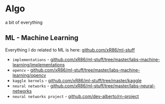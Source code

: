 # Algo
a bit of everything
  
  
## ML - Machine Learning

Everything I do related to ML is here: [github.com/xR86/ml-stuff](https://github.com/xR86/ml-stuff)
+ `implementations` - [github.com/xR86/ml-stuff/tree/master/labs-machine-learning/implementations](https://github.com/xR86/ml-stuff/tree/master/labs-machine-learning/implementations)
+ `opencv` - [github.com/xR86/ml-stuff/tree/master/labs-machine-learning/opencv](https://github.com/xR86/ml-stuff/tree/master/labs-machine-learning/opencv)
+ `kaggle kernels` - [github.com/xR86/ml-stuff/tree/master/kaggle](https://github.com/xR86/ml-stuff/tree/master/kaggle)
+ `neural networks` - [github.com/xR86/ml-stuff/tree/master/labs-neural-networks](https://github.com/xR86/ml-stuff/tree/master/labs-neural-networks)
+ `neural networks project` - [github.com/dev-alberto/rn-project](https://github.com/dev-alberto/rn-project)
